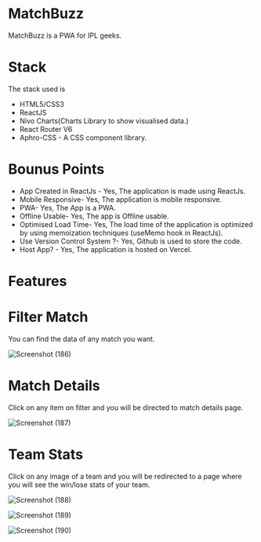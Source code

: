# MatchBuzz
MatchBuzz is a PWA for IPL geeks.


# Stack
The stack used is 
<ul>
<li>HTML5/CSS3</li>
<li>ReactJS</li>
<li>Nivo Charts(Charts Library to show visualised data.)</li>
<li>React Router V6</li>
<li>Aphro-CSS - A CSS component library.</li>
</ul>

# Bounus Points
<ul>
<li>App Created in ReactJs - Yes, The application is made using ReactJs.</li>
<li>Mobile Responsive- Yes, The application is mobile responsive.</li>
<li>PWA- Yes, The App is a PWA.</li>
<li>Offline Usable- Yes, The app is Offline usable.</li>
<li>Optimised Load Time- Yes, The load time of the application is optimized by using memoization techniques (useMemo hook in ReactJs).</li>
<li>Use Version Control System ?- Yes, Github is used to store the code.</li>
<li>Host App? - Yes, The application is hosted on Vercel.</li>
</ul>


# Features

# Filter Match
You can find the data of any match you want.

![Screenshot (186)](https://user-images.githubusercontent.com/36707002/178112941-98df83a9-6ef2-44c4-a5ef-6bf14e63345a.png)

# Match Details
Click on any item on filter and you will be directed to match details page.

![Screenshot (187)](https://user-images.githubusercontent.com/36707002/178112934-0029d50e-6ec4-445e-a2ab-5b8c6b4500b1.png)


# Team Stats
Click on any image of a team and you will be redirected to a page where you will see the win/lose stats of your team.

![Screenshot (188)](https://user-images.githubusercontent.com/36707002/178112904-9f600935-f7a9-4cd1-86da-5632692dce21.png)

![Screenshot (189)](https://user-images.githubusercontent.com/36707002/178112908-10a1fc07-93f7-4682-98be-23edd43d8acf.png)

![Screenshot (190)](https://user-images.githubusercontent.com/36707002/178112910-790a5dc9-7b05-4ec9-91b6-ce17d07ff301.png)



